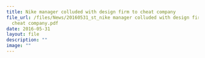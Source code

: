 ```yaml
---
title: Nike manager colluded with design firm to cheat company
file_url: /files/News/20160531_st_nike manager colluded with design firm to
  cheat company.pdf
date: 2016-05-31
layout: file
description: ""
image: ""
---
```

